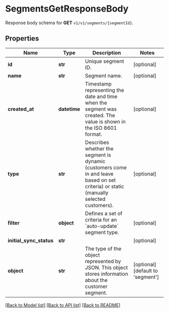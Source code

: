 # SegmentsGetResponseBody

Response body schema for **GET** `v1/v1/segments/{segmentId}`.

## Properties
Name | Type | Description | Notes
------------ | ------------- | ------------- | -------------
**id** | **str** | Unique segment ID. | [optional] 
**name** | **str** | Segment name. | [optional] 
**created_at** | **datetime** | Timestamp representing the date and time when the segment was created. The value is shown in the ISO 8601 format. | [optional] 
**type** | **str** | Describes whether the segment is dynamic (customers come in and leave based on set criteria) or static (manually selected customers). | [optional] 
**filter** | **object** | Defines a set of criteria for an &#x60;auto-update&#x60; segment type.   | [optional] 
**initial_sync_status** | **str** |  | [optional] 
**object** | **str** | The type of the object represented by JSON. This object stores information about the customer segment. | [optional] [default to 'segment']

[[Back to Model list]](../README.md#documentation-for-models) [[Back to API list]](../README.md#documentation-for-api-endpoints) [[Back to README]](../README.md)


